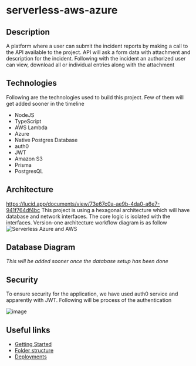 # serverless-aws-azure
## Description
A platform where a user can submit the incident reports by making a call to the 
API available to the project. API will ask a form data with attachment and description for the incident.
Following with the incident an authorized user can view, download all or individual entries along with the attachment 

## Technologies
Following are the technologies used to build this project. Few of them will get added sooner in the timeline
- NodeJS
- TypeScript
- AWS Lambda
- Azure
- Native Postgres Database
- auth0
- JWT
- Amazon S3
- Prisma
- PostgresQL

## Architecture
https://lucid.app/documents/view/73e67c0a-ae9b-4da0-a6e7-941f764df4bc
This project is using a hexagonal architecture which will have database and network interfaces.
The core logic is isolated with the interfaces. 
Version-one architecture workflow diagram is as follow
![Serverless Azure and AWS](https://user-images.githubusercontent.com/24205953/136236029-0a608b1b-dbc1-4f4c-b6f0-39d174d8eaae.png)

## Database Diagram
*This will be added sooner once the database setup has been done*

## Security
To ensure security for the application, we have used auth0 service and apparently with JWT. Following will be process of the authentication

![image](https://user-images.githubusercontent.com/24205953/136237706-b6d7fc09-9b6e-4128-b3a6-b07ed5044235.png)

## Useful links

- [Getting Started](documentation/getting-started.md)
- [Folder structure](documentation/folder-structure.md)
- [Deployments](documentation/deployment.md)
